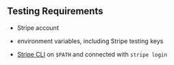 ## Testing Requirements

- Stripe account

- environment variables, including Stripe testing keys

- [Stripe CLI](https://stripe.com/docs/stripe-cli) on `$PATH` and connected with `stripe login`
